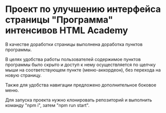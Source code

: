 # Проект по улучшению интерфейса страницы "Программа" интенсивов HTML Academy

В качестве доработки страницы выполнена доработка пунктов программы.

В целях удобства работы пользователей содержимое пунктов программы было скрыто
и доступ к нему осуществляется по щелчку мыши на соответствующем пункте (меню-аккордеон),
без перехода на новую страницу.

Также для удобства навигации предложено дополнительное боковое меню.

Для запуска проекта нужно клонировать репозиторий и выполнить команду "npm i", затем "npm run start".
